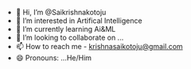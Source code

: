 - 👋 Hi, I’m @Saikrishnakotoju
- 👀 I’m interested in Artifical Intelligence
- 🌱 I’m currently learning Ai&ML
- 💞️ I’m looking to collaborate on ...
- 📫 How to reach me - krishnasaikotoju@gmail.com
- 😄 Pronouns: ...He/Him


<!---
Saikrishnakotoju/Saikrishnakotoju is a ✨ special ✨ repository because its `README.md` (this file) appears on your GitHub profile.
You can click the Preview link to take a look at your changes.
--->
